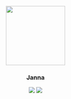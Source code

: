 <p align="center">
    <img src="https://i.imgur.com/hEb4FSq.jpg" width="160">
    <h3 align="center">Janna</h3>
    <p align="center">
        <a href="https://discordapp.com/oauth2/authorize?client_id=357220874560077844&scope=bot&permissions=8"><img src="https://img.shields.io/badge/Discord-Invite-7289DA.svg?style=flat-square"></a>
        <a href="https://discord.gg/N8HWRB"><img src="https://img.shields.io/badge/Discord-Support%20Server-7289DA.svg?style=flat-square"></a>   
    </p></p>
